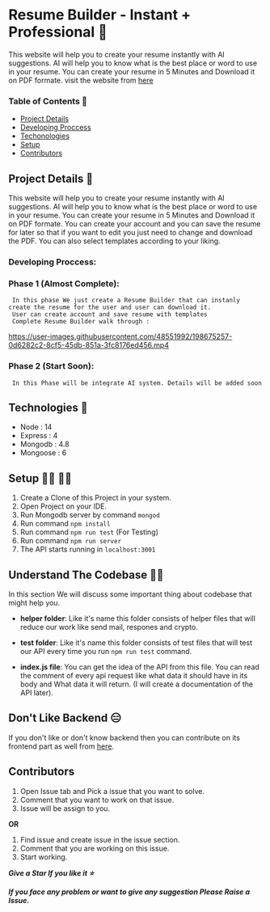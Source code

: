 # Resume Builder - Instant + Professional 📄
This website will help you to create your resume instantly with AI suggestions. AI will help you to know what is the best place or word to use in your resume. You can create your resume in 5 Minutes and Download it on PDF formate. visit the website from [here](https://resumebuilderreactjs.netlify.app/)

### Table of Contents 📄

- [Project Details](https://github.com/Harshchourasiya/Resume_backend#project-details)
- [Developing Proccess](https://github.com/Harshchourasiya/Resume_backend#developing-process)
- [Techonologies](https://github.com/Harshchourasiya/Resume_backend#technologies)
- [Setup](https://github.com/Harshchourasiya/Resume_backend#setup)
- [Contributors](https://github.com/Harshchourasiya/Resume_backend#contributors)

## Project Details 📔

This website will help you to create your resume instantly with AI suggestions. AI will help you to know what is the best place or word to use in your resume. You can create your resume in 5 Minutes and Download it on PDF formate. You can create your account and you can save the resume for later so that if you want to edit you just need to change and download the PDF. You can also select templates according to your liking.

### Developing Proccess:

### Phase 1 (Almost Complete):
     In this phase We just create a Resume Builder that can instanly create the resume for the user and user can download it. 
     User can create account and save resume with templates
     Complete Resume Builder walk through :

https://user-images.githubusercontent.com/48551992/198675257-0d6282c2-8cf5-45db-851a-3fc8176ed456.mp4

### Phase 2 (Start Soon):
     In this Phase will be integrate AI system. Details will be added soon

## Technologies 📝

- Node : 14 
- Express : 4
- Mongodb : 4.8
- Mongoose : 6

## Setup 👨‍💻 👩‍💻

1. Create a Clone of this Project in your system.
2. Open Project on your IDE.
3. Run Mongodb server by command ```mongod```
4. Run command ```npm install```
5. Run command ```npm run test``` (For Testing)
6. Run command ```npm run server```
7. The API starts running in ```localhost:3001``` 


## Understand The Codebase 👨‍🏫

In this section We will discuss some important thing about codebase that might help you.

- **helper folder**: Like it's name this folder consists of helper files that will reduce our work like send mail, respones and crypto.

- **test folder**: Like it's name this folder consists of test files that will test our API every time you run ```npm run test``` command.

- **index.js file**: You can get the idea of the API from this file. You can read the comment of every api request like what data it should have in its body and What data it will return. (I will create a documentation of the API later).


## Don't Like Backend 😑

If you don't like or don't know backend then you can contribute on its frontend part as well from [here](https://github.com/Harshchourasiya/resume_frontend).

## Contributors 

1. Open Issue tab and Pick a issue that you want to solve.
2. Comment that you want to work on that issue.
3. Issue will be assign to you.

**OR**

1. Find issue and create issue in the issue section.
2. Comment that you are working on this issue.
3. Start working.

***Give a Star If you like it ⭐***

***If you face any problem or want to give any suggestion Please Raise a Issue.***

